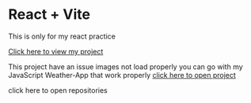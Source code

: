 # React + Vite
<p>This is only for my react practice </p>
<p><a href="https://omchy34.github.io/React-Weather-App/">Click here to view my project </a> </p>
This project have an issue images not load properly you can go with my JavaScript Weather-App that work properly <a href="https://omchy34.github.io/Weather-app/"> click here to open project </a>
<p> <a hreft="https://github.com/omchy34/Weather-app">click here to open repositories</a>  </p>
 
